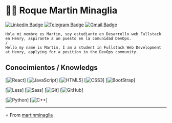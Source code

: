 # :man_technologist: Roque Martin Minaglia

[![Linkedin Badge](https://img.shields.io/badge/-LinkedIn-blue?style=flat-square&logo=Linkedin&logoColor=white&link=https://www.linkedin.com/in/luiz-carlos-abbott-galvão-neto-21a93b148/)](https://www.linkedin.com/in/roque-martin-minaglia-312018247/)
[![Telegram Badge](https://img.shields.io/badge/-Telegram-1ca0f1?style=flat-square&labelColor=1ca0f1&logo=telegram&logoColor=white&link=https://t.me/luiz740)](https://t.me/)
[![Gmail Badge](https://img.shields.io/badge/-Gmail-c14438?style=flat-square&logo=Gmail&logoColor=white&link=mailto:luiz7401@gmail.com)](mailto:minagliaroquemartin@gmail.com)


    Hola mi nombre es Martin, soy estudiante en Desarrollo web Fullstack en Henry, aspirante a un puesto en la comunidad DevOps.
    /
    Hello my name is Martin, I am a student in Fullstack Web Development at Henry, applying for a position in the DevOps community.

## Conocimientos / Knowledgs
[![React](https://img.shields.io/badge/-React-blue?style=flat-square&logo=react&link)]
[![JavaScript](https://img.shields.io/badge/-JavaScript-black?style=flat-square&logo=javascript&link)] 
[![HTML5](https://img.shields.io/badge/-HTML5-E34F26?style=flat-square&logo=html5&logoColor=white&link)]
[![CSS3](https://img.shields.io/badge/-CSS3-1572B6?style=flat-square&logo=css3&link)]
[![BootStrap](https://img.shields.io/badge/-BootStrap-violet?style=flat-square&logo=bootstrap&link)]

[![Less](https://img.shields.io/badge/-Less-blue?style=flat-square&logo=less&link)]
[![Sass](https://img.shields.io/badge/-Sass-violet?style=flat-square&logo=sass&link)]
[![Git](https://img.shields.io/badge/-Git-black?style=flat-square&logo=git&link)]
[![GitHub](https://img.shields.io/badge/-GitHub-181717?style=flat-square&logo=github&link)]

[![Python](https://img.shields.io/badge/-Python-00599C?style=flat-square&logo=c++&link)]
[![C++](https://img.shields.io/badge/-C++-A8B9CC?style=flat-square&logo=c&logoColor=white&link)]

---

⭐️ From [martinminaglia](https://github.com/martinminaglia/)
